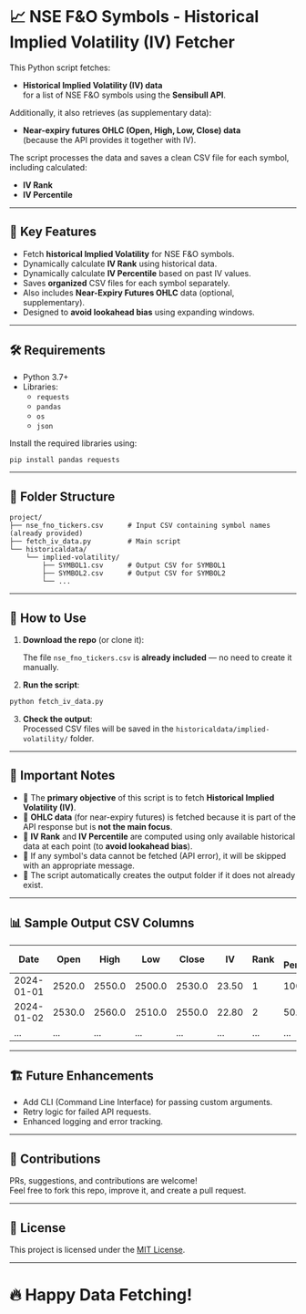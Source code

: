 # 📈 NSE F&O Symbols - Historical Implied Volatility (IV) Fetcher

This Python script fetches:
- **Historical Implied Volatility (IV) data**  
for a list of NSE F&O symbols using the **Sensibull API**.

Additionally, it also retrieves (as supplementary data):
- **Near-expiry futures OHLC (Open, High, Low, Close) data**  
(because the API provides it together with IV).

The script processes the data and saves a clean CSV file for each symbol, including calculated:
- **IV Rank**  
- **IV Percentile**

---

## 🚀 Key Features

- Fetch **historical Implied Volatility** for NSE F&O symbols.
- Dynamically calculate **IV Rank** using historical data.
- Dynamically calculate **IV Percentile** based on past IV values.
- Saves **organized** CSV files for each symbol separately.
- Also includes **Near-Expiry Futures OHLC** data (optional, supplementary).
- Designed to **avoid lookahead bias** using expanding windows.

---

## 🛠️ Requirements

- Python 3.7+
- Libraries:
  - `requests`
  - `pandas`
  - `os`
  - `json`

Install the required libraries using:

```bash
pip install pandas requests
```

---

## 📂 Folder Structure

```
project/
├── nse_fno_tickers.csv      # Input CSV containing symbol names (already provided)
├── fetch_iv_data.py         # Main script
└── historicaldata/
    └── implied-volatility/
        ├── SYMBOL1.csv      # Output CSV for SYMBOL1
        ├── SYMBOL2.csv      # Output CSV for SYMBOL2
        └── ...
```

---

## 📜 How to Use

1. **Download the repo** (or clone it):
   
   The file `nse_fno_tickers.csv` is **already included** — no need to create it manually.

2. **Run the script**:

```bash
python fetch_iv_data.py
```

3. **Check the output**:  
   Processed CSV files will be saved in the `historicaldata/implied-volatility/` folder.

---

## 🧠 Important Notes

- 📌 The **primary objective** of this script is to fetch **Historical Implied Volatility (IV)**.
- 📌 **OHLC data** (for near-expiry futures) is fetched because it is part of the API response but is **not the main focus**.
- 📌 **IV Rank** and **IV Percentile** are computed using only available historical data at each point (to **avoid lookahead bias**).
- 📌 If any symbol's data cannot be fetched (API error), it will be skipped with an appropriate message.
- 📌 The script automatically creates the output folder if it does not already exist.

---

## 📊 Sample Output CSV Columns

| Date       | Open   | High   | Low    | Close  | IV    | Rank | IV Percentile |
|------------|--------|--------|--------|--------|-------|------|---------------|
| 2024-01-01 | 2520.0 | 2550.0 | 2500.0 | 2530.0 | 23.50 | 1    | 100.0         |
| 2024-01-02 | 2530.0 | 2560.0 | 2510.0 | 2550.0 | 22.80 | 2    | 50.0          |
| ...        | ...    | ...    | ...    | ...    | ...   | ...  | ...           |

---

## 🏗️ Future Enhancements

- Add CLI (Command Line Interface) for passing custom arguments.
- Retry logic for failed API requests.
- Enhanced logging and error tracking.

---

## 🤝 Contributions

PRs, suggestions, and contributions are welcome!  
Feel free to fork this repo, improve it, and create a pull request.

---

## 📄 License

This project is licensed under the [MIT License](LICENSE).

---

# 🔥 Happy Data Fetching!
